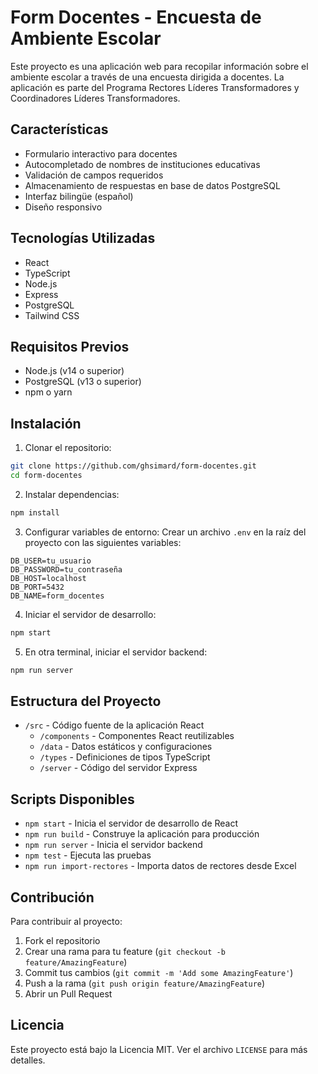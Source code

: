 # Form Docentes - Encuesta de Ambiente Escolar

Este proyecto es una aplicación web para recopilar información sobre el ambiente escolar a través de una encuesta dirigida a docentes. La aplicación es parte del Programa Rectores Líderes Transformadores y Coordinadores Líderes Transformadores.

## Características

- Formulario interactivo para docentes
- Autocompletado de nombres de instituciones educativas
- Validación de campos requeridos
- Almacenamiento de respuestas en base de datos PostgreSQL
- Interfaz bilingüe (español)
- Diseño responsivo

## Tecnologías Utilizadas

- React
- TypeScript
- Node.js
- Express
- PostgreSQL
- Tailwind CSS

## Requisitos Previos

- Node.js (v14 o superior)
- PostgreSQL (v13 o superior)
- npm o yarn

## Instalación

1. Clonar el repositorio:
```bash
git clone https://github.com/ghsimard/form-docentes.git
cd form-docentes
```

2. Instalar dependencias:
```bash
npm install
```

3. Configurar variables de entorno:
Crear un archivo `.env` en la raíz del proyecto con las siguientes variables:
```
DB_USER=tu_usuario
DB_PASSWORD=tu_contraseña
DB_HOST=localhost
DB_PORT=5432
DB_NAME=form_docentes
```

4. Iniciar el servidor de desarrollo:
```bash
npm start
```

5. En otra terminal, iniciar el servidor backend:
```bash
npm run server
```

## Estructura del Proyecto

- `/src` - Código fuente de la aplicación React
  - `/components` - Componentes React reutilizables
  - `/data` - Datos estáticos y configuraciones
  - `/types` - Definiciones de tipos TypeScript
  - `/server` - Código del servidor Express

## Scripts Disponibles

- `npm start` - Inicia el servidor de desarrollo de React
- `npm run build` - Construye la aplicación para producción
- `npm run server` - Inicia el servidor backend
- `npm test` - Ejecuta las pruebas
- `npm run import-rectores` - Importa datos de rectores desde Excel

## Contribución

Para contribuir al proyecto:

1. Fork el repositorio
2. Crear una rama para tu feature (`git checkout -b feature/AmazingFeature`)
3. Commit tus cambios (`git commit -m 'Add some AmazingFeature'`)
4. Push a la rama (`git push origin feature/AmazingFeature`)
5. Abrir un Pull Request

## Licencia

Este proyecto está bajo la Licencia MIT. Ver el archivo `LICENSE` para más detalles.
